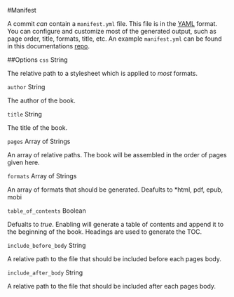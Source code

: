 #Manifest

A commit *can* contain a `manifest.yml` file. This file is in
the [YAML](http://en.wikipedia.org/wiki/YAML) format. You can
configure and customize most of the generated output, such as
page order, title, formats, title, etc.  An example `manifest.yml` can be found in this documentations [repo](https://github.com/Arturo-io/Documentation/blob/master/manifest.yml).

##Options
`css` String

The relative path to a stylesheet which is applied to *most* formats.


`author` String

The author of the book.


`title` String

The title of the book.


`pages` Array of Strings

An array of relative paths.  The book will be assembled in the order of pages given here.

`formats` Array of Strings

An array of formats that should be generated.  Deafults to *html, pdf, epub, mobi


`table_of_contents` Boolean

Defualts to *true*.  Enabling will generate a table of contents and append it to the beginning of the book.  Headings are used to generate the TOC.


`include_before_body` String

A relative path to the file that should be included before each pages body.

`include_after_body` String

A relative path to the file that should be included after each pages body.
